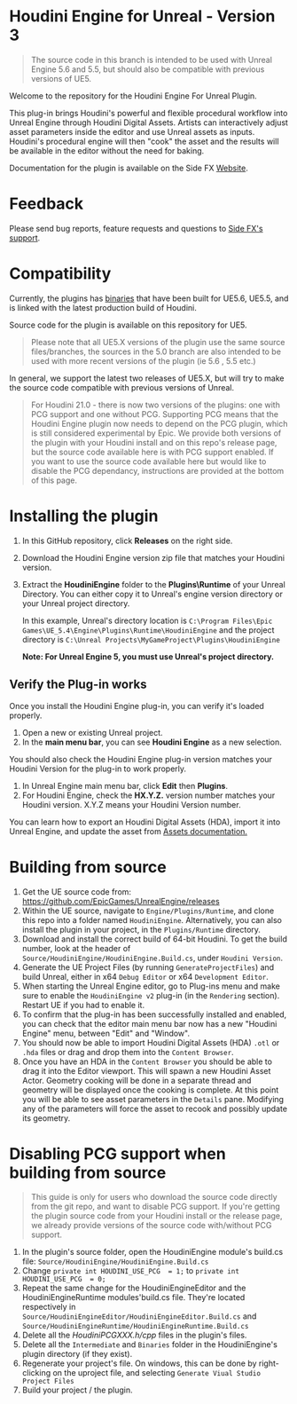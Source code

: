 # Houdini Engine for Unreal - Version 3

> The source code in this branch is intended to be used with Unreal Engine 5.6 and 5.5, but should also be compatible with previous versions of UE5.

Welcome to the repository for the Houdini Engine For Unreal Plugin.

This plug-in brings Houdini's powerful and flexible procedural workflow into Unreal Engine through Houdini Digital Assets. Artists can interactively adjust asset parameters inside the editor and use Unreal assets as inputs. Houdini's procedural engine will then "cook" the asset and the results will be available in the editor without the need for baking.

Documentation for the plugin is available on the Side FX [Website](https://www.sidefx.com/docs/unreal/).


# Feedback

Please send bug reports, feature requests and questions to [Side FX's support](https://www.sidefx.com/bugs/submit/).


# Compatibility

Currently, the plugins has [binaries](https://github.com/sideeffects/HoudiniEngineForUnreal/releases) that have been built for UE5.6, UE5.5, and is linked with the latest production build of Houdini.

Source code for the plugin is available on this repository for UE5.

> Please note that all UE5.X versions of the plugin use the same source files/branches, the sources in the 5.0 branch are also intended to be used with more recent versions of the plugin (ie 5.6 , 5.5 etc.)

In general, we support the latest two releases of UE5.X, but will try to make the source code compatible with previous versions of Unreal.

> For Houdini 21.0 - there is now two versions of the plugins: one with PCG support and one without PCG. Supporting PCG means that the Houdini Engine plugin now needs to depend on the PCG plugin, which is still considered experimental by Epic. We provide both versions of the plugin with your Houdini install and on this repo's release page, but the source code available here is with PCG support enabled. If you want to use the source code available here but would like to disable the PCG dependancy, instructions are provided at the bottom of this page.

# Installing the plugin
01. In this GitHub repository, click **Releases** on the right side. 
02. Download the Houdini Engine version zip file that matches your Houdini version.  
03. Extract the **HoudiniEngine** folder to the **Plugins\Runtime** of your Unreal Directory. You can either copy it to Unreal's engine version directory or your Unreal project directory.

    In this example, Unreal's directory location is `C:\Program Files\Epic Games\UE_5.4\Engine\Plugins\Runtime\HoudiniEngine` and the project directory is `C:\Unreal Projects\MyGameProject\Plugins\HoudiniEngine`

    **Note: For Unreal Engine 5, you must use Unreal's project directory.** 

## Verify the Plug-in works
Once you install the Houdini Engine plug-in, you can verify it's loaded properly. 

01. Open a new or existing Unreal project. 
02. In the **main menu bar**, you can see **Houdini Engine** as a new selection.

You should also check the Houdini Engine plug-in version matches your Houdini Version for the plug-in to work properly.

01. In Unreal Engine main menu bar, click **Edit** then **Plugins**.
02. For Houdini Engine, check the **HX.Y.Z.** version number matches your Houdini version. X.Y.Z means your Houdini Version number.

You can learn how to export an Houdini Digital Assets (HDA), import it into Unreal Engine, and update the asset from [Assets documentation.](https://www.sidefx.com/docs/unreal/_assets.html)

# Building from source

01. Get the UE source code from: https://github.com/EpicGames/UnrealEngine/releases
01. Within the UE source, navigate to `Engine/Plugins/Runtime`, and clone this repo into a folder named `HoudiniEngine`. Alternatively, you can also install the plugin in your project, in the `Plugins/Runtime` directory.
01. Download and install the correct build of 64-bit Houdini. To get the build number, look at the header of `Source/HoudiniEngine/HoudiniEngine.Build.cs`, under `Houdini Version`.
01. Generate the UE Project Files (by running `GenerateProjectFiles`) and build Unreal, either in x64 `Debug Editor` or x64 `Development Editor`.
01. When starting the Unreal Engine editor, go to Plug-ins menu and make sure to enable the `HoudiniEngine v2` plug-in (in the `Rendering` section). Restart UE if you had to enable it.
01. To confirm that the plug-in has been successfully installed and enabled, you can check that the editor main menu bar now has a new "Houdini Engine" menu, between "Edit" and "Window".
01. You should now be able to import Houdini Digital Assets (HDA) `.otl` or `.hda` files or drag and drop them into the `Content Browser`.
01. Once you have an HDA in the `Content Browser` you should be able to drag it into the Editor viewport. This will spawn a new Houdini Asset Actor. Geometry cooking will be done in a separate thread and geometry will be displayed once the cooking is complete. At this point you will be able to see asset parameters in the `Details` pane. Modifying any of the parameters will force the asset to recook and possibly update its geometry.

# Disabling PCG support when building from source

> This guide is only for users who download the source code directly from the git repo, and want to disable PCG support. If you're getting the plugin source code from your Houdini install or the release page, we already provide versions of the source code with/without PCG support.

01. In the plugin's source folder, open the HoudiniEngine module's build.cs file: `Source/HoudiniEngine/HoudiniEngine.Build.cs`
01. Change `private int HOUDINI_USE_PCG  = 1;` to `private int HOUDINI_USE_PCG  = 0;`
01. Repeat the same change for the HoudiniEngineEditor and the HoudiniEngineRuntime modules'build.cs file. They're located respectively in `Source/HoudiniEngineEditor/HoudiniEngineEditor.Build.cs` and `Source/HoudiniEngineRuntime/HoudiniEngineRuntime.Build.cs`
01. Delete all the *HoudiniPCGXXX.h/cpp* files in the plugin's files.
01. Delete all the `Intermediate` and `Binaries` folder in the HoudiniEngine's plugin directory (if they exist).
01. Regenerate your project's file. On windows, this can be done by right-clicking on the uproject file, and selecting `Generate Viual Studio Project Files`
01. Build your project / the plugin.

